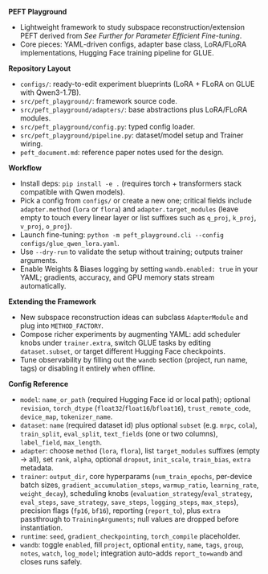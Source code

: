 **PEFT Playground**
- Lightweight framework to study subspace reconstruction/extension PEFT derived from *See Further for Parameter Efficient Fine-tuning*.
- Core pieces: YAML-driven configs, adapter base class, LoRA/FLoRA implementations, Hugging Face training pipeline for GLUE.

**Repository Layout**
- `configs/`: ready-to-edit experiment blueprints (LoRA + FLoRA on GLUE with Qwen3-1.7B).
- `src/peft_playground/`: framework source code.
- `src/peft_playground/adapters/`: base abstractions plus LoRA/FLoRA modules.
- `src/peft_playground/config.py`: typed config loader.
- `src/peft_playground/pipeline.py`: dataset/model setup and Trainer wiring.
- `peft_document.md`: reference paper notes used for the design.

**Workflow**
- Install deps: `pip install -e .` (requires torch + transformers stack compatible with Qwen models).
- Pick a config from `configs/` or create a new one; critical fields include `adapter.method` (`lora` or `flora`) and `adapter.target_modules` (leave empty to touch every linear layer or list suffixes such as `q_proj`, `k_proj`, `v_proj`, `o_proj`).
- Launch fine-tuning: `python -m peft_playground.cli --config configs/glue_qwen_lora.yaml`.
- Use `--dry-run` to validate the setup without training; outputs trainer arguments.
- Enable Weights & Biases logging by setting `wandb.enabled: true` in your YAML; gradients, accuracy, and GPU memory stats stream automatically.

**Extending the Framework**
- New subspace reconstruction ideas can subclass `AdapterModule` and plug into `METHOD_FACTORY`.
- Compose richer experiments by augmenting YAML: add scheduler knobs under `trainer.extra`, switch GLUE tasks by editing `dataset.subset`, or target different Hugging Face checkpoints.
- Tune observability by filling out the `wandb` section (project, run name, tags) or disabling it entirely when offline.

**Config Reference**
- `model`: `name_or_path` (required Hugging Face id or local path); optional `revision`, `torch_dtype` (`float32`/`float16`/`bfloat16`), `trust_remote_code`, `device_map`, `tokenizer_name`.
- `dataset`: `name` (required dataset id) plus optional `subset` (e.g. `mrpc`, `cola`), `train_split`, `eval_split`, `text_fields` (one or two columns), `label_field`, `max_length`.
- `adapter`: choose `method` (`lora`, `flora`), list `target_modules` suffixes (empty -> all), set `rank`, `alpha`, optional `dropout`, `init_scale`, `train_bias`, `extra` metadata.
- `trainer`: `output_dir`, core hyperparams (`num_train_epochs`, per-device batch sizes, `gradient_accumulation_steps`, `warmup_ratio`, `learning_rate`, `weight_decay`), scheduling knobs (`evaluation_strategy`/`eval_strategy`, `eval_steps`, `save_strategy`, `save_steps`, `logging_steps`, `max_steps`), precision flags (`fp16`, `bf16`), reporting (`report_to`), plus `extra` passthrough to `TrainingArguments`; null values are dropped before instantiation.
- `runtime`: `seed`, `gradient_checkpointing`, `torch_compile` placeholder.
- `wandb`: toggle `enabled`, fill `project`, optional `entity`, `name`, `tags`, `group`, `notes`, `watch`, `log_model`; integration auto-adds `report_to=wandb` and closes runs safely.
